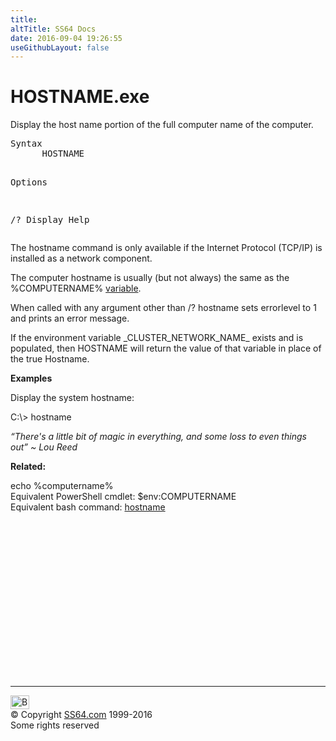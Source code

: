```yaml
---
title:
altTitle: SS64 Docs
date: 2016-09-04 19:26:55
useGithubLayout: false
---
```

<!-- #BeginLibraryItem "/Library/head_nt.lbi" --><!-- #EndLibraryItem --><h1>HOSTNAME.exe</h1> 
<p> Display the host name portion of the full computer name of the computer.</p>
<pre>Syntax
      HOSTNAME

Options

   /?    Display Help</pre>
<p> 
The hostname command is only available if the Internet Protocol (TCP/IP)  is installed as a network component.</p>
<p>The computer hostname is usually (but not always) the same as the  <span class="code">%COMPUTERNAME%</span> <a href="syntax-variables.html">variable</a>.</p>
<p>When  called with any argument other than <span class="code">/?</span> hostname sets errorlevel to 1 and prints an error message.</p>
<p>If the environment variable <span class="code">_CLUSTER_NETWORK_NAME_</span> exists and is populated, then HOSTNAME will return the value of that variable in place of the true Hostname.</p>
<p><b>Examples</b></p>
<p>Display the system hostname:</p>
<p class="code">C:\&gt; hostname</p>
<p class="quote"><i>“There's a little bit of magic in everything, and some loss to even things out” ~ Lou Reed</i></p>
<p>  <b>Related:</b></p>
<p><span class="code">echo %computername%</span><br>
Equivalent PowerShell cmdlet:  <span class="code">$env:COMPUTERNAME</span><br>
Equivalent bash command: <a href="../bash/hostname.html">hostname</a><br>
</p><!-- #BeginLibraryItem "/Library/foot_nt.lbi" --><p>
<!-- windows300 -->
<ins class="adsbygoogle" style="display:inline-block;width:300px;height:250px" data-ad-client="ca-pub-6140977852749469" data-ad-slot="7649547908"></ins>
<script>
(adsbygoogle = window.adsbygoogle || []).push({});
</script></p>
<hr>
<div id="bl" class="footer"><a href="hostname.html#"><img src="../images/top.png" width="30" height="22" alt="Back to the Top"></a></div>
<div id="br" class="footer, tagline">© Copyright <a href="../index.html">SS64.com</a> 1999-2016<br>
Some rights reserved</div><!-- #EndLibraryItem -->
